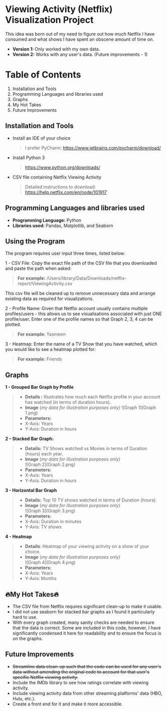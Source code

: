 # Viewing Activity (Netflix) Visualization Project

This idea was born out of my need to figure out how much Netflix I have consumed and what shows I have spent  an obscene amount of time on.   
* **Version 1:** Only worked with my own data.
* **Version 2:** Works with any user's data. (Future improvements - 1)
  
# Table of Contents  
1. Installation and Tools
2. Programming Languages and libraries used
3. Graphs
4. My Hot Takes
5. Future Improvements
  
## Installation and Tools

* Install an IDE of your choice  
    > I prefer PyCharm: https://www.jetbrains.com/pycharm/download/
* Install  Python 3  
    > https://www.python.org/downloads/
* CSV file containing Netflix Viewing Activity
    > Detailed instructions to download: https://help.netflix.com/en/node/101917

## Programming Languages and libraries used
* **Programming Language:** Python
* **Libraries used:** Pandas, Matplotlib, and Seaborn  

## Using the Program

The program requires user input three times, listed below:

1 - CSV File: Copy the exact file path of the CSV file that you downloaded and paste the path when asked:
  > __For example:__ 
  > /Users/library/Data/Downloads/netflix-report/ViewingActivity.csv

This csv file will be cleaned up to remove unnecessary data and arrange existing data as required for visualizations.

2 - Profile Name: Given that Netflix account usually contains multiple profiles/users - this allows us to see visualisations
associated with just ONE profile/user. Enter one of the profile names so that Graph 2, 3, 4 can be plotted. 

> __For example:__ 
  > Yasmeen

3 - Heatmap: Enter the name of a TV Show that you have watched, which you would like to see a heatmap plotted for:
> __For example:__ 
  > Friends
## Graphs

**1 - Grouped Bar Graph by Profile**  
  >* **Details :** Illustrates how much each Netflix profile in your account has watched (in terms of duration hours). 
  >* **Image** (_my data for illustration purposes only)_
  > ![Graph 1](Graph 1.png)  
>* **Parameters:**
 >  * X-Axis: Years
 >  * Y-Axis: Duration in hours  
 
**2 – Stacked Bar Graph:**  
  
>* **Details:** TV Shows watched vs Movies in terms of Duration (hours) each year.  
>* **Image** (_my data for illustration purposes only)_  
![Graph 2](Graph 2.png)  
>* **Parameters:**  
>  * X-Axis: Years  
>  * Y-Axis: Duration in hours  
  
**3 - Horizontal Bar Graph**  
  
>* **Details:** Top 10 TV shows watched in terms of Duration (hours).  
>* **Image** (_my data for illustration purposes only)_  
![Graph 3](Graph 3.png)  
>* **Parameters:**  
  >  * X-Axis: Duration in minutes  
  >  * Y-Axis: TV shows  
  
**4 - Heatmap**   
  
>* **Details**: Heatmap of your viewing activity on a show of your choice.  
>* **Image** (_my data for illustration purposes only)_  
 ![Graph 4](Graph 4.png)
>* **Parameters:**  
  >  * X-Axis: Years   
  >  * Y-Axis: Months  
  
## 🔥My Hot Takes🔥

* The CSV file from Netflix requires significant clean-up to make it usable.   
* I did not use seaborn for stacked bar graphs as I found it particularly hard to use.   
* With every graph created, many sanity checks are needed to ensure that the data is correct. Some are included in this code, however, I have significantly condensed it here for readability and to ensure the focus is on the graphs.  

## Future Improvements

* ~~Streamline data clean-up such that the code can be used for any user's data without amending the original code to account for that user's specific Netflix viewing activity.~~
* Include the IMDb library to see how ratings correlate with viewing activity.  
* Include viewing activity data from other streaming platforms' data (HBO, Hulu, etc.).
* Create a front end for it and make it more accessible. 
